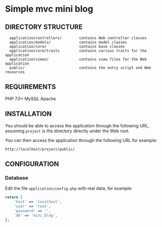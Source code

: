 Simple mvc mini blog
============================


DIRECTORY STRUCTURE
-------------------

      application/controllers/        contains Web controller classes
      application/models/             contains model classes
      application/core/            	  contains base classes
      application/core/traits         contains various traits for the application
      application/views/              contains view files for the Web application
      public/                         contains the entry script and Web resources


REQUIREMENTS
------------

PHP 7.0+
MySQL
Apache

INSTALLATION
------------

You should be able to access the application through the following URL, assuming `project` is the directory
directly under the Web root.

You can then access the application through the following URL for example:

~~~
http://localhost/project/public/
~~~

CONFIGURATION
-------------

### Database

Edit the file `application/config.php` with real data, for example:

```php
return [
    'host' => 'localhost',
    'user' => 'root',
    'password' => '',
    'db' => 'mini_blog',
];
```